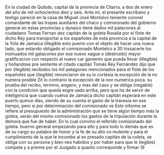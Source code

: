 En la ciudad de Quibdo, capital de la provincia de Citarra, a dos de enero del año de mil ochocientos diez y seis. Ante mí, el presente escribano y testigo pareció en la casa de
Miguel José Montalvo teniente coronel comandante de las tropas auxiliares del chaco y comisionado del gobierno general en estas provincias y dynaico
tiene dados mil patacones al ciudadano
Tomas Fernan
dez capitán de la goleta Rosalia por el flote de dicho
Rey para transportar a los españoles de esta provincia
a la capital de la Yola de Jamaica (illegible
esto puerto con el objeto de hacer una nueva
tado, que estando obligado el comisionado Montelco a 30
hissacerle los insinuados mil gatacones por ese nuevo xague
o (destruido) mayor gratificacion con respecto al nuevo car
gamento que pueda llevar (illegible) y hollandose pre
sentente el citado capitán Tomás Rey Fernández dijo que por (ilegible) recibidos los mil patagones mencionados para el flote de los españoles que (ilegible) renunciaron de su lo cortesía la excepción de la no numera posible
Zit lo contrario la excepción de la non numerica poca. su prueba del recibo, termino, engano, y mas del caso y se obliga (negable) con la condicion que queda exgre
sado arriba, pero que ha de servir de inteligencia que cuando vuelva de Jamaica dicho capitán esperará en este puerto quince días, siendo de su cuenta el gasto de la travesía en ese tiempo, pero si por determinación del comisionado ve
Este informe se refiere al presupuesto de la administración que se tiene algún tiempo más la goleta, serán del mismo comisionado los gastos de la tripulación durante la demora que fue de haber. En lo cual convino el referido comisionado del goleta.
buerno general empezando para ello y para todo lo demás que es de su cargo su palabra de honor y la fe de su alto co mutente y para el cumplimiento de la que le incumbe al ex presado capitán de la coleta, se obliga con su persona y bien
nes habidos y por haber para que le (legible) compela y a
premie por el Juzgado a quanto corresponde y firmar (9